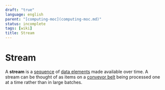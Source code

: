 ```yaml
---
draft: "true"
language: english
parent: "[computing-moc](computing-moc.md)"
status: incomplete
tags: [wiki]
title: Stream
---
```


# Stream

A **stream** is a [sequence](https://en.wikipedia.org/wiki/Sequence "Sequence") of [data elements](https://en.wikipedia.org/wiki/Data_element "Data element") made available over time. A stream can be thought of as items on a [conveyor belt](https://en.wikipedia.org/wiki/Conveyor_belt "Conveyor belt") being processed one at a time rather than in large batches.
